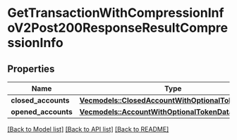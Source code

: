 # GetTransactionWithCompressionInfoV2Post200ResponseResultCompressionInfo

## Properties

Name | Type | Description | Notes
------------ | ------------- | ------------- | -------------
**closed_accounts** | [**Vec<models::ClosedAccountWithOptionalTokenDataV2>**](ClosedAccountWithOptionalTokenDataV2.md) |  | 
**opened_accounts** | [**Vec<models::AccountWithOptionalTokenDataV2>**](AccountWithOptionalTokenDataV2.md) |  | 

[[Back to Model list]](../README.md#documentation-for-models) [[Back to API list]](../README.md#documentation-for-api-endpoints) [[Back to README]](../README.md)


